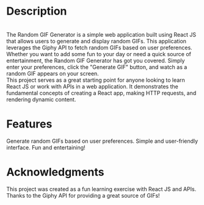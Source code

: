 <h1>Description</h1>
<br>
The Random GIF Generator is a simple web application built using React JS that allows users to generate and display random GIFs. 
This application leverages the Giphy API to fetch random GIFs based on user preferences.
Whether you want to add some fun to your day or need a quick source of entertainment, the Random GIF Generator has got you covered. Simply enter your preferences, click the "Generate GIF" button, and watch as a random GIF appears on your screen.
<br/>
This project serves as a great starting point for anyone looking to learn React JS or work with APIs in a web application. It demonstrates the fundamental concepts of creating a React app, making HTTP requests, and rendering dynamic content.
<br/>
<h1>
Features</h1>
Generate random GIFs based on user preferences.
Simple and user-friendly interface.
Fun and entertaining!
<br/>
<h1>  
Acknowledgments
</h1>
This project was created as a fun learning exercise with React JS and APIs.
Thanks to the Giphy API for providing a great source of GIFs!
